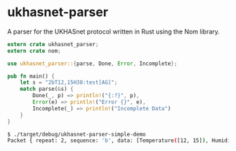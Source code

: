 # ukhasnet-parser

A parser for the UKHASnet protocol written in Rust using the Nom library.

```rust
extern crate ukhasnet_parser;
extern crate nom;

use ukhasnet_parser::{parse, Done, Error, Incomplete};

pub fn main() {
    let s = "2bT12,15H38:test[AG]";
    match parse(&s) {
        Done(_, p) => println!("{:?}", p),
        Error(e) => println!("Error {}", e),
        Incomplete(_) => println!("Incomplete Data")
    }
}
```

```sh
$ ./target/debug/ukhasnet-parser-simple-demo
Packet { repeat: 2, sequence: 'b', data: [Temperature([12, 15]), Humidity([38]), Comment("test")], path: ["AG"] }
```
